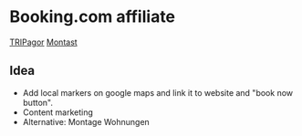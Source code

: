 Booking.com affiliate
=====================

[TRIPagor](tripagor.com)
[Montast](montast.de)


Idea
----

- Add local markers on google maps and link it to website and "book now button".
- Content marketing
- Alternative: Montage Wohnungen

